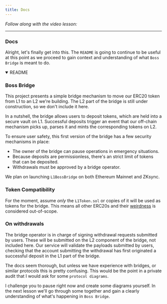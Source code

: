 ```yaml
---
title: Docs
---
```


_Follow along with the video lesson:_

---

### Docs

Alright, let's finally get into this. The `README` is going to continue to be useful at this point as we proceed to gain context and understanding of what `Boss Bridge` is meant to do.

<details open>
<summary>README</summary>

### Boss Bridge

This project presents a simple bridge mechanism to move our ERC20 token from L1 to an L2 we're building.
The L2 part of the bridge is still under construction, so we don't include it here.

In a nutshell, the bridge allows users to deposit tokens, which are held into a secure vault on L1. Successful deposits trigger an event that our off-chain mechanism picks up, parses it and mints the corresponding tokens on L2.

To ensure user safety, this first version of the bridge has a few security mechanisms in place:

- The owner of the bridge can pause operations in emergency situations.
- Because deposits are permissionless, there's an strict limit of tokens that can be deposited.
- Withdrawals must be approved by a bridge operator.

We plan on launching `L1BossBridge` on both Ethereum Mainnet and ZKsync.

### Token Compatibility

For the moment, assume _only_ the `L1Token.sol` or copies of it will be used as tokens for the bridge. This means all other ERC20s and their [weirdness](https://github.com/d-xo/weird-erc20) is considered out-of-scope.

### On withdrawals

The bridge operator is in charge of signing withdrawal requests submitted by users. These will be submitted on the L2 component of the bridge, not included here. Our service will validate the payloads submitted by users, checking that the account submitting the withdrawal has first originated a successful deposit in the L1 part of the bridge.

</details>

The docs seem thorough, but unless we have experience with bridges, or similar protocols this is pretty confusing. This would be the point in a private audit that I would ask for some `protocol diagrams`.

I challenge you to pause right now and create some diagrams yourself. In the next lesson we'll go through some together and gain a clearly understanding of what's happening in `Boss Bridge`.
